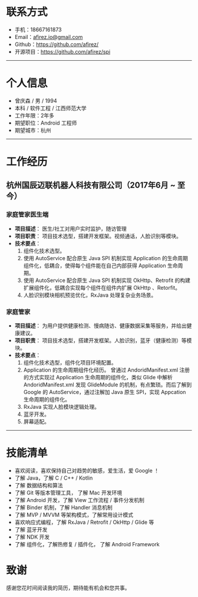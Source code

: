 

# 联系方式

- 手机：18667161873
- Email：afirez.io@gmail.com 
- Github：https://github.com/afirez/
- 开源项目：https://github.com/afirez/spi

---

# 个人信息

 - 曾庆森 / 男 / 1994
 - 本科 / 软件工程 / 江西师范大学
 - 工作年限：2年多
 - 期望职位：Android 工程师
 - 期望城市：杭州

---

# 工作经历

## 杭州国辰迈联机器人科技有限公司（2017年6月 ~ 至今）

### 家庭管家医生端

- **项目描述**： 医生/社工对用户实时监护，随访管理
- **项目职责**： 项目技术选型，搭建开发框架。视频通话，人脸识别等模块。
- **技术要点**：
  1. 组件化技术选型。
  2. 使用 AutoService 配合原生 Java SPI 机制实现 Application 的生命周期组件化，低耦合，使得每个组件能在自己内部获得 Application 生命周期。
  3. 使用 AutoService 配合原生 Java SPI 机制实现 OkHttp、Retrofit  的构建扩展组件化，低耦合实现每个组件在组件内扩展 OkHttp 、Retorfit。
  4. 人脸识别模块相机预览优化，RxJava 处理复杂业务场景。

### 家庭管家

- **项目描述**： 为用户提供健康检测、慢病随访、健康数据采集等服务，并给出健康建议。
- **项目职责**： 项目技术选型，搭建开发框架。人脸识别，蓝牙（健康检测）等模块。
- **技术要点**： 
  1. 组件化技术选型，组件化项目环境配置。
  2. Application 的生命周期组件化经历。 曾通过 AndoridManifest.xml 注册的方式实现过 Application 生命周期的组件化，类似 Glide 中解析 AndoridManifest.xml 发现 GlideModule 的机制，有点繁琐。而后了解到 Google 的 AutoService，通过注解加 Java 原生 SPI，实现 Appcation 生命周期的组件化。
  3. RxJava 实现人脸模块逻辑处理。
  4. 蓝牙开发。
  5. 屏幕适配。

---

# 技能清单

- 喜欢阅读，喜欢保持自己对趋势的敏感，爱生活，爱 Google ！
- 了解 Java，了解 C / C++ / Kotlin
- 了解 数据结构和算法
- 了解 Git 等版本管理工具， 了解 Mac 开发环境
- 了解 Android 开发，了解 View 工作流程 / 事件分发机制
- 了解 Binder 机制，了解 Handler 消息机制
- 了解 MVP / MVVM 等架构模式，了解常用设计模式
- 喜欢响应式编程，了解 RxJava / Retrofit / OkHttp / Glide 等
- 了解 蓝牙开发
- 了解 NDK 开发
- 了解 组件化，了解热修复 / 插件化， 了解 Android Framework

# 致谢

感谢您花时间阅读我的简历，期待能有机会和您共事。